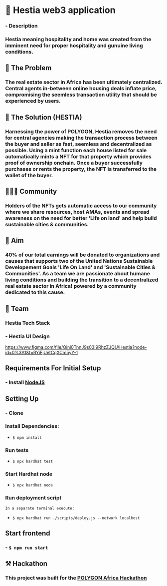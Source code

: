 # :hotel: Hestia web3 application

### - Description

### Hestia meaning hospitality and home was created from the imminent need for proper hospitality and gunuine living conditions.

## :grimacing: The Problem
### The real estate sector in Africa has been ultimately centralized. Central agents in-between online housing deals inflate price, compromising the seemless transaction utility that should be experienced by users. 

## :mechanical_arm: The Solution (HESTIA)
### Harnessing the power of POLYGON, Hestia removes the need for central agencies making the transaction process between the buyer and seller as fast, seemless and decentralized as possible. Using a mint function each house listed for sale automatically mints a NFT for that property which provides proof of ownership onchain. Once a buyer successfully purchases or rents the property, the NFT is transferred to the wallet of the buyer. 

## :family_man_girl_boy: Community
### Holders of the NFTs gets automatic access to our community where we share resources, host AMAs, events and spread awareness on the need for better 'Life on land' and help build sustainable cities & communities.

## :rocket: Aim
### 40% of our total earnings will be donated to organizations and causes that supports two of the United Nations Sustainable Developement Goals 'Life On Land' and 'Sustainable Cities & Communities'. As a team we are passionate about humane living conditions and building the transition to a decentralized real estate sector in Africa! powered by a community dedicated to this cause.


## :purple_heart: Team





### Hestia Tech Stack
 


### - Hestia UI Design
 https://www.figma.com/file/Qini0TnnJ9s03I9RhzZJQU/Hestia?node-id=0%3A1&t=RYiFjUetCqXCm5yY-1


## Requirements For Initial Setup
### - Install [NodeJS](https://nodejs.org/en/)

## Setting Up

### -  Clone

### Install Dependencies:
- `$ npm install`

### Run tests

- `$ npx hardhat test`

### Start Hardhat node
- `$ npx hardhat node`

### Run deployment script
    In a separate terminal execute:
- `$ npx hardhat run ./scripts/deploy.js --network localhost`

## Start frontend

### - `$ npm run start`


<!-- npm install -D tailwindcss postcss autoprefixe

npx tailwindcss init -p

npm install postcss@latest -->


## :hammer_and_pick: Hackathon

### This project was built for the [POLYGON Africa Hackathon](https://polygon.technology/)


